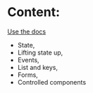 # Content:
[Use the docs](https://reactjs.org/docs/forms.html)
- State,
- Lifting state up,
- Events,
- List and keys,
- Forms,
- Controlled components